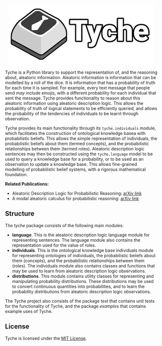<p align="center">
  <img src="https://raw.githubusercontent.com/TycheLibrary/Tyche/master/docs/banner.png" alt="Tyche Logo" height="200" width="480" />
</p>

Tyche is a Python library to support the representation of, and the reasoning about, aleatoric information.
Aleatoric information is information that can be modelled by a roll of the dice. It is information
that has a probability of truth for each time it is sampled. For example, every text message that
people send _may_ include emojis, with a different probability for each individual that sent the message.
Tyche provides functionality to reason about this aleatoric information using aleatoric description logic.
This allows the probability of truth of logical statements to be efficiently queried, and allows the
probability of the tendencies of individuals to be learnt through observation.

Tyche provides its main functionality through its `tyche.individuals` module, which facilitates the
construction of ontological knowledge basea with probabilistic beliefs. This allows the simple
representation of individuals, the probabilistic beliefs about them (termed concepts), and the
probabilistic relationships between them (termed roles). Aleatoric description logic sentences
may then be constructed using the `tyche.language` model to be used to query a knowledge base
for a probability, or to be used as an observation to update a knowledge base. This allows
fine-grained modelling of probabilistic belief systems, with a rigorous mathematical foundation.

**Related Publications:**
- Aleatoric Description Logic for Probabilistic Reasoning: [arXiv link](https://arxiv.org/abs/2108.13036)
- A modal aleatoric calculus for probabilistic reasoning: [arXiv link](https://arxiv.org/abs/1812.11741)


## Structure

The *tyche* package consists of the following main modules:
- **language**. This is the aleatoric description logic language module for representing sentences. The language
  module also contains the representation used for the value of roles.
- **individuals**. This is the ontological knowledge base individuals module for representing ontologies of
  individuals, the probabilistic beliefs about them (concepts), and the probabilistic relationships between
  them (roles). The individuals module also contains classes and functions that may be used to learn from
  aleatoric description logic observations.
- **distributions**. This module contains utility classes for representing and manipulating probability
  distributions. These distributions may be used to convert continuous quantities into probabilities,
  and to learn the probability distributions from aleatoric description logic observations.

The Tyche project also consists of the package *test* that contains unit tests for the functionality of
Tyche, and the package *examples* that contains example uses of Tyche.

## License

Tyche is licensed under the [MIT License](/LICENSE).
